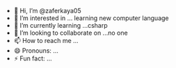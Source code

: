 - 👋 Hi, I’m @zaferkaya05
- 👀 I’m interested in ... learning new computer language
- 🌱 I’m currently learning ...csharp
- 💞️ I’m looking to collaborate on ...no one
- 📫 How to reach me ...
- 😄 Pronouns: ...
- ⚡ Fun fact: ... 

<!---
zaferkaya05/zaferkaya05 is a ✨ special ✨ repository because its `README.md` (this file) appears on your GitHub profile.
You can click the Preview link to take a look at your changes.
--->
